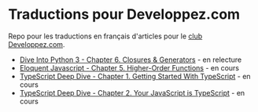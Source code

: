 # Traductions pour Developpez.com

Repo pour les traductions en français d'articles pour le [club Developpez.com](https://club.developpez.com/).

* [Dive Into Python 3 - Chapter 6. Closures & Generators](http://web.archive.org/web/20180309013153/http://www.diveintopython3.net/generators.html) - en relecture
* [Eloquent Javascript - Chapter 5. Higher-Order Functions](https://eloquentjavascript.net/05_higher_order.html) - en cours
* [TypeScript Deep Dive - Chapter 1. Getting Started With TypeScript](https://basarat.gitbooks.io/typescript/docs/getting-started.html) - en cours
* [TypeScript Deep Dive - Chapter 2. Your JavaScript is TypeScript](https://basarat.gitbooks.io/typescript/docs/javascript/recap.html) - en cours

